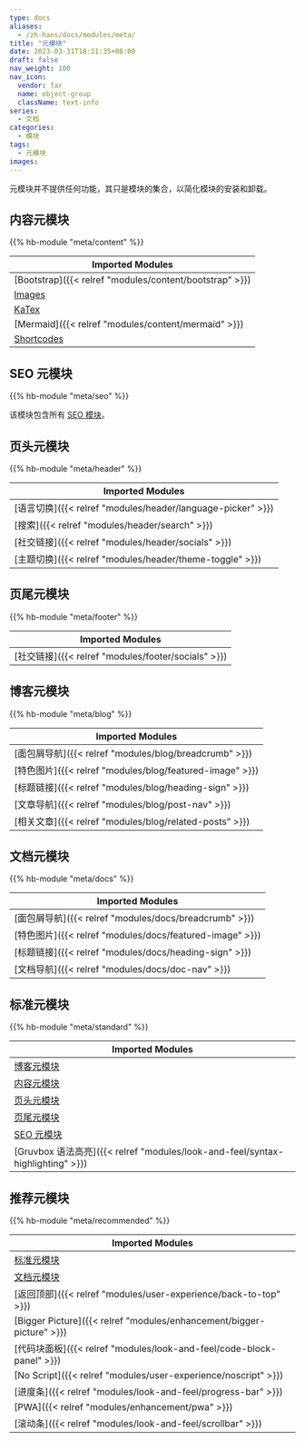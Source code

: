 ```yaml
---
type: docs
aliases:
  - /zh-hans/docs/modules/meta/
title: "元模块"
date: 2023-03-31T18:21:35+08:00
draft: false
nav_weight: 100
nav_icon:
  vendor: far
  name: object-group
  className: text-info
series:
  - 文档
categories:
  - 模块
tags:
  - 元模块
images:
---
```


元模块并不提供任何功能，其只是模块的集合，以简化模块的安装和卸载。

<!--more-->

## 内容元模块

{{% hb-module "meta/content" %}}

| Imported Modules                                      |
| ----------------------------------------------------- |
| [Bootstrap]({{< relref "modules/content/bootstrap" >}})  |
| [Images](https://hugomods.com/en/docs/images)         |
| [KaTex](https://hugomods.com/en/docs/content/katex)   |
| [Mermaid]({{< relref "modules/content/mermaid" >}})      |
| [Shortcodes](https://hugomods.com/en/docs/shortcodes) |

## SEO 元模块

{{% hb-module "meta/seo" %}}

该模块包含所有 [SEO 模块](https://hugomods.com/en/docs/seo/#modules)。

## 页头元模块

{{% hb-module "meta/header" %}}

| Imported Modules                                                 |
| ---------------------------------------------------------------- |
| [语言切换]({{< relref "modules/header/language-picker" >}}) |
| [搜索]({{< relref "modules/header/search" >}})              |
| [社交链接]({{< relref "modules/header/socials" >}})         |
| [主题切换]({{< relref "modules/header/theme-toggle" >}})    |

## 页尾元模块

{{% hb-module "meta/footer" %}}

| Imported Modules                                         |
| -------------------------------------------------------- |
| [社交链接]({{< relref "modules/footer/socials" >}}) |

## 博客元模块

{{% hb-module "meta/blog" %}}

| Imported Modules                                              |
| ------------------------------------------------------------- |
| [面包屑导航]({{< relref "modules/blog/breadcrumb" >}})   |
| [特色图片]({{< relref "modules/blog/featured-image" >}}) |
| [标题链接]({{< relref "modules/blog/heading-sign" >}})   |
| [文章导航]({{< relref "modules/blog/post-nav" >}})       |
| [相关文章]({{< relref "modules/blog/related-posts" >}})  |

## 文档元模块

{{% hb-module "meta/docs" %}}

| Imported Modules                                              |
| ------------------------------------------------------------- |
| [面包屑导航]({{< relref "modules/docs/breadcrumb" >}})   |
| [特色图片]({{< relref "modules/docs/featured-image" >}}) |
| [标题链接]({{< relref "modules/docs/heading-sign" >}})   |
| [文档导航]({{< relref "modules/docs/doc-nav" >}})        |

## 标准元模块

{{% hb-module "meta/standard" %}}

| Imported Modules                                                      |
| --------------------------------------------------------------------- |
| [博客元模块](#博客元模块)                                             |
| [内容元模块](#内容元模块)                                             |
| [页头元模块](#页头元模块)                                             |
| [页尾元模块](#页尾元模块)                                             |
| [SEO 元模块](#seo-元模块)                                             |
| [Gruvbox 语法高亮]({{< relref "modules/look-and-feel/syntax-highlighting" >}}) |

## 推荐元模块

{{% hb-module "meta/recommended" %}}

| Imported Modules                                               |
| -------------------------------------------------------------- |
| [标准元模块](#标准元模块)                                      |
| [文档元模块](#文档元模块)                                      |
| [返回顶部]({{< relref "modules/user-experience/back-to-top" >}})          |
| [Bigger Picture]({{< relref "modules/enhancement/bigger-picture" >}}) |
| [代码块面板]({{< relref "modules/look-and-feel/code-block-panel" >}})   |
| [No Script]({{< relref "modules/user-experience/noscript" >}})            |
| [进度条]({{< relref "modules/look-and-feel/progress-bar" >}})           |
| [PWA]({{< relref "modules/enhancement/pwa" >}})                       |
| [滚动条]({{< relref "modules/look-and-feel/scrollbar" >}})              |

